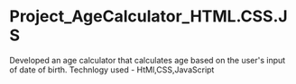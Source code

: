 # Project_AgeCalculator_HTML.CSS.JS
Developed an age calculator  that calculates age based on the user's input of date of birth.
Technlogy used - HtMl,CSS,JavaScript 
